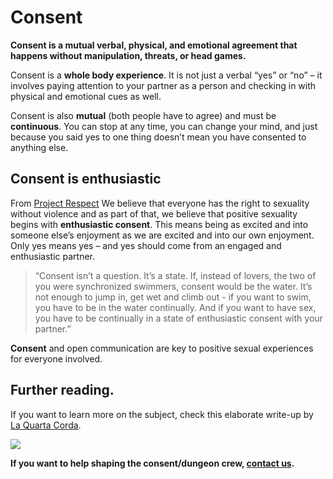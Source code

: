 
# Consent

**Consent is a mutual verbal, physical, and emotional agreement that happens without manipulation, threats, or head games.**

Consent is a **whole body experience**. It is not just a verbal “yes” or “no” – it involves paying attention to your partner as a person and checking in with physical and emotional cues as well.

Consent is also **mutual** \(both people have to agree\) and must be **continuous**. You can stop at any time, you can change your mind, and just because you said yes to one thing doesn’t mean you have consented to anything else.

## Consent is enthusiastic

From [Project Respect](https://www.yesmeansyes.com/consent/) We believe that everyone has the right to sexuality without violence and as part of that, we believe that positive sexuality begins with **enthusiastic consent**. This means being as excited and into someone else’s enjoyment as we are excited and into our own enjoyment. Only yes means yes – and yes should come from an engaged and enthusiastic partner.

> “Consent isn’t a question. It’s a state. If, instead of lovers, the two of you were synchronized swimmers, consent would be the water. It’s not enough to jump in, get wet and climb out - if you want to swim, you have to be in the water continually. And if you want to have sex, you have to be continually in a state of enthusiastic consent with your partner.”

**Consent** and open communication are key to positive sexual experiences for everyone involved.

## Further reading.

If you want to learn more on the subject, check this elaborate write-up by [La Quarta Corda](https://www.laquartacorda.it/en/consent/).

![](../assets/ohyes.webp)

**If you want to help shaping the consent/dungeon crew, [contact us](contact.md).**